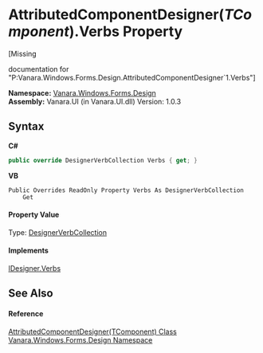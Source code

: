 # AttributedComponentDesigner(*TComponent*).Verbs Property 
 

\[Missing <summary> documentation for "P:Vanara.Windows.Forms.Design.AttributedComponentDesigner`1.Verbs"\]

**Namespace:**&nbsp;<a href="47183544-7c44-c1e2-cf57-c68e49a55933">Vanara.Windows.Forms.Design</a><br />**Assembly:**&nbsp;Vanara.UI (in Vanara.UI.dll) Version: 1.0.3

## Syntax

**C#**<br />
``` C#
public override DesignerVerbCollection Verbs { get; }
```

**VB**<br />
``` VB
Public Overrides ReadOnly Property Verbs As DesignerVerbCollection
	Get
```


#### Property Value
Type: <a href="http://msdn2.microsoft.com/en-us/library/598906ca" target="_blank">DesignerVerbCollection</a>

#### Implements
<a href="http://msdn2.microsoft.com/en-us/library/110swd9h" target="_blank">IDesigner.Verbs</a><br />

## See Also


#### Reference
<a href="fb96f0da-65c4-e97f-dd8b-56cfa157e3f4">AttributedComponentDesigner(TComponent) Class</a><br /><a href="47183544-7c44-c1e2-cf57-c68e49a55933">Vanara.Windows.Forms.Design Namespace</a><br />